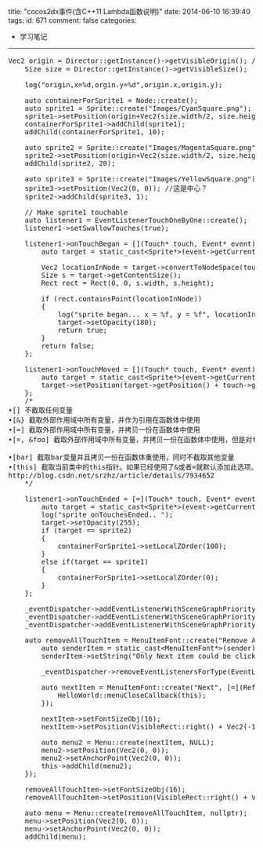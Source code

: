 title: "cocos2dx事件(含C++11 Lambda函数说明)"
date: 2014-06-10 16:39:40
tags:
id: 671
comment: false
categories:
  - 学习笔记
---

<pre class="brush:cpp">Vec2 origin = Director::getInstance()-&gt;getVisibleOrigin(); //获得游戏界面开始的点。
    Size size = Director::getInstance()-&gt;getVisibleSize();

	log("origin,x=%d,orgin.y=%d",origin.x,origin.y);

    auto containerForSprite1 = Node::create();
    auto sprite1 = Sprite::create("Images/CyanSquare.png");
    sprite1-&gt;setPosition(origin+Vec2(size.width/2, size.height/2) + Vec2(-80, 80));
    containerForSprite1-&gt;addChild(sprite1);
    addChild(containerForSprite1, 10);

    auto sprite2 = Sprite::create("Images/MagentaSquare.png");
    sprite2-&gt;setPosition(origin+Vec2(size.width/2, size.height/2));
    addChild(sprite2, 20);

    auto sprite3 = Sprite::create("Images/YellowSquare.png");
    sprite3-&gt;setPosition(Vec2(0, 0)); //这是中心？
    sprite2-&gt;addChild(sprite3, 1);

    // Make sprite1 touchable
    auto listener1 = EventListenerTouchOneByOne::create();
    listener1-&gt;setSwallowTouches(true);

    listener1-&gt;onTouchBegan = [](Touch* touch, Event* event){
        auto target = static_cast&lt;Sprite*&gt;(event-&gt;getCurrentTarget());

        Vec2 locationInNode = target-&gt;convertToNodeSpace(touch-&gt;getLocation());
        Size s = target-&gt;getContentSize();
        Rect rect = Rect(0, 0, s.width, s.height);

        if (rect.containsPoint(locationInNode))
        {
            log("sprite began... x = %f, y = %f", locationInNode.x, locationInNode.y);
            target-&gt;setOpacity(180);
            return true;
        }
        return false;
    };

    listener1-&gt;onTouchMoved = [](Touch* touch, Event* event){
        auto target = static_cast&lt;Sprite*&gt;(event-&gt;getCurrentTarget());
        target-&gt;setPosition(target-&gt;getPosition() + touch-&gt;getDelta());
    };
	/*
•[] 不截取任何变量
•[&amp;} 截取外部作用域中所有变量，并作为引用在函数体中使用
•[=] 截取外部作用域中所有变量，并拷贝一份在函数体中使用
•[=, &amp;foo] 截取外部作用域中所有变量，并拷贝一份在函数体中使用，但是对foo变量使用引用

•[bar] 截取bar变量并且拷贝一份在函数体重使用，同时不截取其他变量
•[this] 截取当前类中的this指针。如果已经使用了&amp;或者=就默认添加此选项。
http://blog.csdn.net/srzhz/article/details/7934652
	*/

    listener1-&gt;onTouchEnded = [=](Touch* touch, Event* event){
        auto target = static_cast&lt;Sprite*&gt;(event-&gt;getCurrentTarget());
        log("sprite onTouchesEnded.. ");
        target-&gt;setOpacity(255);
        if (target == sprite2)
        {
            containerForSprite1-&gt;setLocalZOrder(100);
        }
        else if(target == sprite1)
        {
            containerForSprite1-&gt;setLocalZOrder(0);
        }
    };

    _eventDispatcher-&gt;addEventListenerWithSceneGraphPriority(listener1, sprite1);
    _eventDispatcher-&gt;addEventListenerWithSceneGraphPriority(listener1-&gt;clone(), sprite2);
    _eventDispatcher-&gt;addEventListenerWithSceneGraphPriority(listener1-&gt;clone(), sprite3);

    auto removeAllTouchItem = MenuItemFont::create("Remove All Touch Listeners", [this](Ref* sender){
        auto senderItem = static_cast&lt;MenuItemFont*&gt;(sender);
        senderItem-&gt;setString("Only Next item could be clicked");

        _eventDispatcher-&gt;removeEventListenersForType(EventListener::Type::TOUCH_ONE_BY_ONE);

        auto nextItem = MenuItemFont::create("Next", [=](Ref* sender){
			HelloWorld::menuCloseCallback(this);
        });

        nextItem-&gt;setFontSizeObj(16);
        nextItem-&gt;setPosition(VisibleRect::right() + Vec2(-100, -30));

        auto menu2 = Menu::create(nextItem, NULL);
        menu2-&gt;setPosition(Vec2(0, 0));
        menu2-&gt;setAnchorPoint(Vec2(0, 0));
        this-&gt;addChild(menu2);
    });

    removeAllTouchItem-&gt;setFontSizeObj(16);
    removeAllTouchItem-&gt;setPosition(VisibleRect::right() + Vec2(-100, 0));

    auto menu = Menu::create(removeAllTouchItem, nullptr);
    menu-&gt;setPosition(Vec2(0, 0));
    menu-&gt;setAnchorPoint(Vec2(0, 0));
    addChild(menu);</pre>